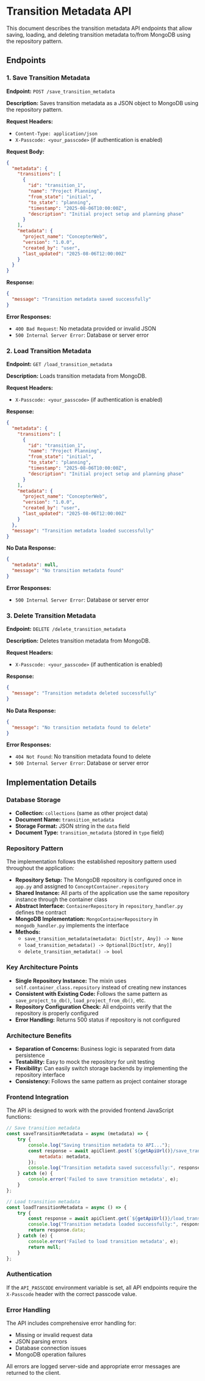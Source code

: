 # Transition Metadata API

This document describes the transition metadata API endpoints that allow saving, loading, and deleting transition metadata to/from MongoDB using the repository pattern.

## Endpoints

### 1. Save Transition Metadata

**Endpoint:** `POST /save_transition_metadata`

**Description:** Saves transition metadata as a JSON object to MongoDB using the repository pattern.

**Request Headers:**

- `Content-Type: application/json`
- `X-Passcode: <your_passcode>` (if authentication is enabled)

**Request Body:**
```json
{
  "metadata": {
    "transitions": [
      {
        "id": "transition_1",
        "name": "Project Planning",
        "from_state": "initial",
        "to_state": "planning",
        "timestamp": "2025-08-06T10:00:00Z",
        "description": "Initial project setup and planning phase"
      }
    ],
    "metadata": {
      "project_name": "ConcepterWeb",
      "version": "1.0.0",
      "created_by": "user",
      "last_updated": "2025-08-06T12:00:00Z"
    }
  }
}
```

**Response:**
```json
{
  "message": "Transition metadata saved successfully"
}
```

**Error Responses:**
- `400 Bad Request`: No metadata provided or invalid JSON
- `500 Internal Server Error`: Database or server error

### 2. Load Transition Metadata

**Endpoint:** `GET /load_transition_metadata`

**Description:** Loads transition metadata from MongoDB.

**Request Headers:**
- `X-Passcode: <your_passcode>` (if authentication is enabled)

**Response:**
```json
{
  "metadata": {
    "transitions": [
      {
        "id": "transition_1",
        "name": "Project Planning",
        "from_state": "initial",
        "to_state": "planning",
        "timestamp": "2025-08-06T10:00:00Z",
        "description": "Initial project setup and planning phase"
      }
    ],
    "metadata": {
      "project_name": "ConcepterWeb",
      "version": "1.0.0",
      "created_by": "user",
      "last_updated": "2025-08-06T12:00:00Z"
    }
  },
  "message": "Transition metadata loaded successfully"
}
```

**No Data Response:**
```json
{
  "metadata": null,
  "message": "No transition metadata found"
}
```

**Error Responses:**
- `500 Internal Server Error`: Database or server error

### 3. Delete Transition Metadata

**Endpoint:** `DELETE /delete_transition_metadata`

**Description:** Deletes transition metadata from MongoDB.

**Request Headers:**
- `X-Passcode: <your_passcode>` (if authentication is enabled)

**Response:**
```json
{
  "message": "Transition metadata deleted successfully"
}
```

**No Data Response:**
```json
{
  "message": "No transition metadata found to delete"
}
```

**Error Responses:**
- `404 Not Found`: No transition metadata found to delete
- `500 Internal Server Error`: Database or server error

## Implementation Details

### Database Storage

- **Collection:** `collections` (same as other project data)
- **Document Name:** `transition_metadata`
- **Storage Format:** JSON string in the `data` field
- **Document Type:** `transition_metadata` (stored in `type` field)

### Repository Pattern

The implementation follows the established repository pattern used throughout the application:

- **Repository Setup:** The MongoDB repository is configured once in `app.py` and assigned to `ConceptContainer.repository`
- **Shared Instance:** All parts of the application use the same repository instance through the container class
- **Abstract Interface:** `ContainerRepository` in `repository_handler.py` defines the contract
- **MongoDB Implementation:** `MongoContainerRepository` in `mongodb_handler.py` implements the interface
- **Methods:**
  - `save_transition_metadata(metadata: Dict[str, Any]) -> None`
  - `load_transition_metadata() -> Optional[Dict[str, Any]]`
  - `delete_transition_metadata() -> bool`

### Key Architecture Points

- **Single Repository Instance:** The mixin uses `self.container_class.repository` instead of creating new instances
- **Consistent with Existing Code:** Follows the same pattern as `save_project_to_db()`, `load_project_from_db()`, etc.
- **Repository Configuration Check:** All endpoints verify that the repository is properly configured
- **Error Handling:** Returns 500 status if repository is not configured

### Architecture Benefits

- **Separation of Concerns:** Business logic is separated from data persistence
- **Testability:** Easy to mock the repository for unit testing
- **Flexibility:** Can easily switch storage backends by implementing the repository interface
- **Consistency:** Follows the same pattern as project container storage

### Frontend Integration

The API is designed to work with the provided frontend JavaScript functions:

```javascript
// Save transition metadata
const saveTransitionMetadata = async (metadata) => {
    try {
        console.log("Saving transition metadata to API...");
        const response = await apiClient.post(`${getApiUrl()}/save_transition_metadata`, {
            metadata: metadata,
        });
        console.log("Transition metadata saved successfully:", response.data);
    } catch (e) {
        console.error('Failed to save transition metadata', e);
    }
};

// Load transition metadata
const loadTransitionMetadata = async () => {
    try {
        const response = await apiClient.get(`${getApiUrl()}/load_transition_metadata`);
        console.log("Transition metadata loaded successfully:", response.data);
        return response.data;
    } catch (e) {
        console.error('Failed to load transition metadata', e);
        return null;
    }
};
```

### Authentication

If the `API_PASSCODE` environment variable is set, all API endpoints require the `X-Passcode` header with the correct passcode value.

### Error Handling

The API includes comprehensive error handling for:
- Missing or invalid request data
- JSON parsing errors
- Database connection issues
- MongoDB operation failures

All errors are logged server-side and appropriate error messages are returned to the client.
